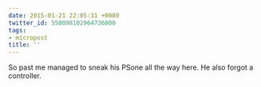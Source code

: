 ```yaml
---
date: 2015-01-21 22:05:31 +0000
twitter_id: 558098102964736000
tags:
- micropost
title: ''
---
```


So past me managed to sneak his PSone all the way here. He also forgot a controller.
